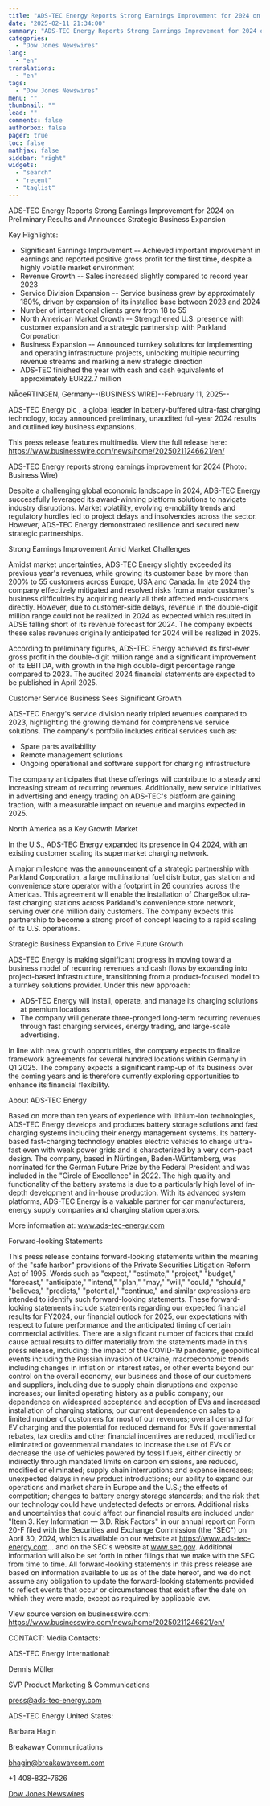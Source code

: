 ```yaml
---
title: "ADS-TEC Energy Reports Strong Earnings Improvement for 2024 on Preliminary Results and Announces Strategic Business Expansion"
date: "2025-02-11 21:34:00"
summary: "ADS-TEC Energy Reports Strong Earnings Improvement for 2024 on Preliminary Results and Announces Strategic Business ExpansionKey Highlights:Significant Earnings Improvement -- Achieved important improvement in earnings and reported positive gross profit for the first time, despite a highly volatile market environment Revenue Growth -- Sales increased slightly compared to record year..."
categories:
  - "Dow Jones Newswires"
lang:
  - "en"
translations:
  - "en"
tags:
  - "Dow Jones Newswires"
menu: ""
thumbnail: ""
lead: ""
comments: false
authorbox: false
pager: true
toc: false
mathjax: false
sidebar: "right"
widgets:
  - "search"
  - "recent"
  - "taglist"
---
```


ADS-TEC Energy Reports Strong Earnings Improvement for 2024 on Preliminary Results and Announces Strategic Business Expansion

Key Highlights:

* Significant Earnings Improvement -- Achieved important improvement in earnings and reported positive gross profit for the first time, despite a highly volatile market environment
* Revenue Growth -- Sales increased slightly compared to record year 2023
* Service Division Expansion -- Service business grew by approximately 180%, driven by expansion of its installed base between 2023 and 2024
* Number of international clients grew from 18 to 55
* North American Market Growth -- Strengthened U.S. presence with customer expansion and a strategic partnership with Parkland Corporation
* Business Expansion -- Announced turnkey solutions for implementing and operating infrastructure projects, unlocking multiple recurring revenue streams and marking a new strategic direction
* ADS-TEC finished the year with cash and cash equivalents of approximately EUR22.7 million

NÃoeRTINGEN, Germany--(BUSINESS WIRE)--February 11, 2025--

ADS-TEC Energy plc , a global leader in battery-buffered ultra-fast charging technology, today announced preliminary, unaudited full-year 2024 results and outlined key business expansions.

This press release features multimedia. View the full release here: https://www.businesswire.com/news/home/20250211246621/en/

ADS-TEC Energy reports strong earnings improvement for 2024 (Photo: Business Wire)

Despite a challenging global economic landscape in 2024, ADS-TEC Energy successfully leveraged its award-winning platform solutions to navigate industry disruptions. Market volatility, evolving e-mobility trends and regulatory hurdles led to project delays and insolvencies across the sector. However, ADS-TEC Energy demonstrated resilience and secured new strategic partnerships.

Strong Earnings Improvement Amid Market Challenges

Amidst market uncertainties, ADS-TEC Energy slightly exceeded its previous year's revenues, while growing its customer base by more than 200% to 55 customers across Europe, USA and Canada. In late 2024 the company effectively mitigated and resolved risks from a major customer's business difficulties by acquiring nearly all their affected end-customers directly. However, due to customer-side delays, revenue in the double-digit million range could not be realized in 2024 as expected which resulted in ADSE falling short of its revenue forecast for 2024. The company expects these sales revenues originally anticipated for 2024 will be realized in 2025.

According to preliminary figures, ADS-TEC Energy achieved its first-ever gross profit in the double-digit million range and a significant improvement of its EBITDA, with growth in the high double-digit percentage range compared to 2023. The audited 2024 financial statements are expected to be published in April 2025.

Customer Service Business Sees Significant Growth

ADS-TEC Energy's service division nearly tripled revenues compared to 2023, highlighting the growing demand for comprehensive service solutions. The company's portfolio includes critical services such as:

* Spare parts availability
* Remote management solutions
* Ongoing operational and software support for charging infrastructure

The company anticipates that these offerings will contribute to a steady and increasing stream of recurring revenues. Additionally, new service initiatives in advertising and energy trading on ADS-TEC's platform are gaining traction, with a measurable impact on revenue and margins expected in 2025.

North America as a Key Growth Market

In the U.S., ADS-TEC Energy expanded its presence in Q4 2024, with an existing customer scaling its supermarket charging network.

A major milestone was the announcement of a strategic partnership with Parkland Corporation, a large multinational fuel distributor, gas station and convenience store operator with a footprint in 26 countries across the Americas. This agreement will enable the installation of ChargeBox ultra-fast charging stations across Parkland's convenience store network, serving over one million daily customers. The company expects this partnership to become a strong proof of concept leading to a rapid scaling of its U.S. operations.

Strategic Business Expansion to Drive Future Growth

ADS-TEC Energy is making significant progress in moving toward a business model of recurring revenues and cash flows by expanding into project-based infrastructure, transitioning from a product-focused model to a turnkey solutions provider. Under this new approach:

* ADS-TEC Energy will install, operate, and manage its charging solutions at premium locations
* The company will generate three-pronged long-term recurring revenues through fast charging services, energy trading, and large-scale advertising.

In line with new growth opportunities, the company expects to finalize framework agreements for several hundred locations within Germany in Q1 2025. The company expects a significant ramp-up of its business over the coming years and is therefore currently exploring opportunities to enhance its financial flexibility.

About ADS-TEC Energy

Based on more than ten years of experience with lithium-ion technologies, ADS-TEC Energy develops and produces battery storage solutions and fast charging systems including their energy management systems. Its battery-based fast-charging technology enables electric vehicles to charge ultra-fast even with weak power grids and is characterized by a very com-pact design. The company, based in Nürtingen, Baden-Württemberg, was nominated for the German Future Prize by the Federal President and was included in the "Circle of Excellence" in 2022. The high quality and functionality of the battery systems is due to a particularly high level of in-depth development and in-house production. With its advanced system platforms, ADS-TEC Energy is a valuable partner for car manufacturers, energy supply companies and charging station operators.

More information at: www.ads-tec-energy.com

Forward-looking Statements

This press release contains forward-looking statements within the meaning of the "safe harbor" provisions of the Private Securities Litigation Reform Act of 1995. Words such as "expect," "estimate," "project," "budget," "forecast," "anticipate," "intend," "plan," "may," "will," "could," "should," "believes," "predicts," "potential," "continue," and similar expressions are intended to identify such forward-looking statements. These forward-looking statements include statements regarding our expected financial results for FY2024, our financial outlook for 2025, our expectations with respect to future performance and the anticipated timing of certain commercial activities. There are a significant number of factors that could cause actual results to differ materially from the statements made in this press release, including: the impact of the COVID-19 pandemic, geopolitical events including the Russian invasion of Ukraine, macroeconomic trends including changes in inflation or interest rates, or other events beyond our control on the overall economy, our business and those of our customers and suppliers, including due to supply chain disruptions and expense increases; our limited operating history as a public company; our dependence on widespread acceptance and adoption of EVs and increased installation of charging stations; our current dependence on sales to a limited number of customers for most of our revenues; overall demand for EV charging and the potential for reduced demand for EVs if governmental rebates, tax credits and other financial incentives are reduced, modified or eliminated or governmental mandates to increase the use of EVs or decrease the use of vehicles powered by fossil fuels, either directly or indirectly through mandated limits on carbon emissions, are reduced, modified or eliminated; supply chain interruptions and expense increases; unexpected delays in new product introductions; our ability to expand our operations and market share in Europe and the U.S.; the effects of competition; changes to battery energy storage standards; and the risk that our technology could have undetected defects or errors. Additional risks and uncertainties that could affect our financial results are included under "Item 3. Key Information — 3.D. Risk Factors" in our annual report on Form 20-F filed with the Securities and Exchange Commission (the "SEC") on April 30, 2024, which is available on our website at https://www.ads-tec-energy.com... and on the SEC's website at www.sec.gov. Additional information will also be set forth in other filings that we make with the SEC from time to time. All forward-looking statements in this press release are based on information available to us as of the date hereof, and we do not assume any obligation to update the forward-looking statements provided to reflect events that occur or circumstances that exist after the date on which they were made, except as required by applicable law.

View source version on businesswire.com: https://www.businesswire.com/news/home/20250211246621/en/

CONTACT: Media Contacts:

ADS-TEC Energy International:

Dennis Müller

SVP Product Marketing & Communications

press@ads-tec-energy.com

ADS-TEC Energy United States:

Barbara Hagin

Breakaway Communications

bhagin@breakawaycom.com

+1 408-832-7626

[Dow Jones Newswires](https://www.tradingview.com/news/DJN_DN20250211005302:0/)
